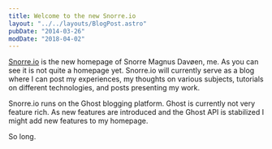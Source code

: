 ```yaml
---
title: Welcome to the new Snorre.io
layout: "../../layouts/BlogPost.astro"
pubDate: "2014-03-26"
modDate: "2018-04-02"
---
```


[Snorre.io](http://snorre.io) is the new homepage of Snorre Magnus Davøen, me. As you can see it is not quite a homepage yet. Snorre.io will currently serve as a blog where I can post my experiences, my thoughts on various subjects, tutorials on different technologies, and posts presenting my work.

Snorre.io runs on the Ghost blogging platform. Ghost is currently not very feature rich. As new features are introduced and the Ghost API is stabilized I might add new features to my homepage.

So long.
